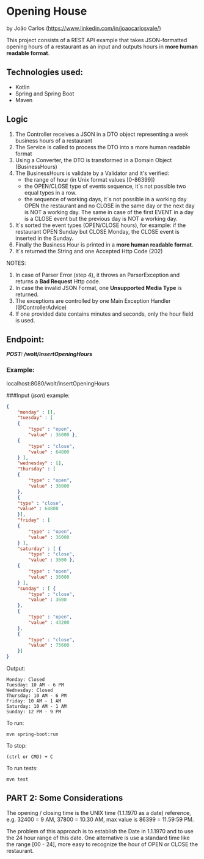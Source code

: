 # Opening House
by João Carlos (https://www.linkedin.com/in/joaocarlosvale/)

This project consists of a REST API example that takes JSON-formatted opening hours of a restaurant as an input and 
outputs hours in **more human readable format**.

## Technologies used:
* Kotlin
* Spring and Spring Boot
* Maven 

## Logic
1. The Controller receives a JSON in a DTO object representing a week business hours of a restaurant
2. The Service is called to process the DTO into a more human readable format
3. Using a Converter, the DTO is transformed in a Domain Object (BusinessHours)
4. The BusinessHours is validate by a Validator and it's verified:
    - the range of hour (in Unix format values [0-86399])
    - the OPEN/CLOSE type of events sequence, it´s not possible two equal types in a row.
    - the sequence of working days, it´s not possible in a working day OPEN the restaurant and no CLOSE in the same day or
    the next day is NOT a working day. The same in case of the first EVENT in a day is a CLOSE event but the previous day is 
    NOT a working day.
5. It´s sorted the event types (OPEN/CLOSE hours), for example: if the restaurant OPEN Sunday but CLOSE Monday, 
the CLOSE event is inserted in the Sunday.
6. Finally the Business Hour is printed in a **more human readable format**.
7. It´s returned the String and one Accepted Http Code (202)

NOTES: 
1. In case of Parser Error (step 4), it throws an ParserException and returns a **Bad Request** Http code.
2. In case the invalid JSON Format, one **Unsupported Media Type** is returned.
3. The exceptions are controlled by one Main Exception Handler (@ControllerAdvice)
4. If one provided date contains minutes and seconds, only the hour field is used.

## Endpoint:
***POST: /wolt/insertOpeningHours***

### Example:
localhost:8080/wolt/insertOpeningHours

###Input (*json*) example:
```json
{
    "monday" : [],
    "tuesday" : [
    {
        "type" : "open",
        "value" : 36000 },
    {
        "type" : "close",
        "value" : 64800
    } ],
    "wednesday" : [],
    "thursday" : [
    {
        "type" : "open",
        "value" : 36000
    },
    {
    "type" : "close",
    "value" : 64800
    }],
    "friday" : [
    {
        "type" : "open",
        "value" : 36000
    } ],
    "saturday" : [ {
        "type" : "close",
        "value" : 3600 },
    {
        "type" : "open",
        "value" : 36000
    } ],
    "sunday" : [ {
        "type" : "close",
        "value" : 3600
    },
    {
        "type" : "open",
        "value" : 43200 
    },
    {
        "type" : "close", 
        "value" : 75600
    }]
}
```
Output:
```
Monday: Closed
Tuesday: 10 AM - 6 PM
Wednesday: Closed
Thursday: 10 AM - 6 PM
Friday: 10 AM - 1 AM
Saturday: 10 AM - 1 AM
Sunday: 12 PM - 9 PM
```

To run:

    mvn spring-boot:run
    
To stop:
  
    (ctrl or CMD) + C

To run tests:

    mvn test

## PART 2: Some Considerations
The opening / closing time is the UNIX time (1.1.1970 as a date) reference, 
e.g. 32400 = 9 AM, 37800 = 10.30 AM, max value is 86399 = 11.59:59 PM.

The problem of this approach is to establish the Date in 1.1.1970 and to use the 24 hour range of this date.
One alternative is use a standard time like the range [00 - 24], more easy to recognize the hour of OPEN or CLOSE 
the restaurant.
